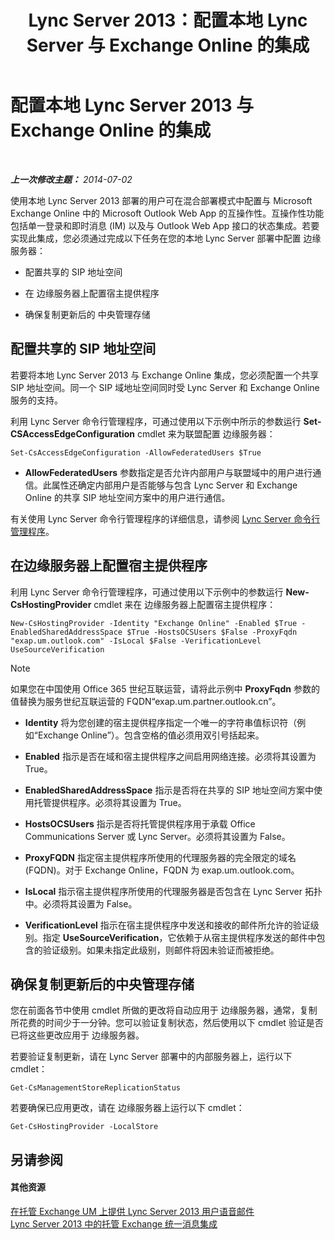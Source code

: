 ﻿---
title: Lync Server 2013：配置本地 Lync Server 与 Exchange Online 的集成
TOCTitle: 配置本地 Lync Server 2013 与 Exchange Online 的集成
ms:assetid: 95a20117-2064-43c4-94fe-cac892cadb6f
ms:mtpsurl: https://technet.microsoft.com/zh-cn/library/Hh533880(v=OCS.15)
ms:contentKeyID: 49313652
ms.date: 05/19/2016
mtps_version: v=OCS.15
ms.translationtype: HT
---

# 配置本地 Lync Server 2013 与 Exchange Online 的集成

 

_**上一次修改主题：** 2014-07-02_

使用本地 Lync Server 2013 部署的用户可在混合部署模式中配置与 Microsoft Exchange Online 中的 Microsoft Outlook Web App 的互操作性。互操作性功能包括单一登录和即时消息 (IM) 以及与 Outlook Web App 接口的状态集成。若要实现此集成，您必须通过完成以下任务在您的本地 Lync Server 部署中配置 边缘服务器：

  - 配置共享的 SIP 地址空间

  - 在 边缘服务器上配置宿主提供程序

  - 确保复制更新后的 中央管理存储

## 配置共享的 SIP 地址空间

若要将本地 Lync Server 2013 与 Exchange Online 集成，您必须配置一个共享 SIP 地址空间。同一个 SIP 域地址空间同时受 Lync Server 和 Exchange Online 服务的支持。

利用 Lync Server 命令行管理程序，可通过使用以下示例中所示的参数运行 **Set-CSAccessEdgeConfiguration** cmdlet 来为联盟配置 边缘服务器：

    Set-CsAccessEdgeConfiguration -AllowFederatedUsers $True

  - **AllowFederatedUsers** 参数指定是否允许内部用户与联盟域中的用户进行通信。此属性还确定内部用户是否能够与包含 Lync Server 和 Exchange Online 的共享 SIP 地址空间方案中的用户进行通信。

有关使用 Lync Server 命令行管理程序的详细信息，请参阅 [Lync Server 命令行管理程序](lync-server-2013-lync-server-management-shell.md)。

## 在边缘服务器上配置宿主提供程序

利用 Lync Server 命令行管理程序，可通过使用以下示例中的参数运行 **New-CsHostingProvider** cmdlet 来在 边缘服务器上配置宿主提供程序：

    New-CsHostingProvider -Identity "Exchange Online" -Enabled $True -EnabledSharedAddressSpace $True -HostsOCSUsers $False -ProxyFqdn "exap.um.outlook.com" -IsLocal $False -VerificationLevel UseSourceVerification

> [!NOTE]  
> 如果您在中国使用 Office 365 世纪互联运营，请将此示例中 <strong>ProxyFqdn</strong> 参数的值替换为服务世纪互联运营的 FQDN“exap.um.partner.outlook.cn”。



  - **Identity** 将为您创建的宿主提供程序指定一个唯一的字符串值标识符（例如“Exchange Online”）。包含空格的值必须用双引号括起来。

  - **Enabled** 指示是否在域和宿主提供程序之间启用网络连接。必须将其设置为 True。

  - **EnabledSharedAddressSpace** 指示是否将在共享的 SIP 地址空间方案中使用托管提供程序。必须将其设置为 True。

  - **HostsOCSUsers** 指示是否将托管提供程序用于承载 Office Communications Server 或 Lync Server。必须将其设置为 False。

  - **ProxyFQDN** 指定宿主提供程序所使用的代理服务器的完全限定的域名 (FQDN)。对于 Exchange Online，FQDN 为 exap.um.outlook.com。

  - **IsLocal** 指示宿主提供程序所使用的代理服务器是否包含在 Lync Server 拓扑中。必须将其设置为 False。

  - **VerificationLevel** 指示在宿主提供程序中发送和接收的邮件所允许的验证级别。指定 **UseSourceVerification**，它依赖于从宿主提供程序发送的邮件中包含的验证级别。如果未指定此级别，则邮件将因未验证而被拒绝。

## 确保复制更新后的中央管理存储

您在前面各节中使用 cmdlet 所做的更改将自动应用于 边缘服务器，通常，复制所花费的时间少于一分钟。您可以验证复制状态，然后使用以下 cmdlet 验证是否已将这些更改应用于 边缘服务器。

若要验证复制更新，请在 Lync Server 部署中的内部服务器上，运行以下 cmdlet：

    Get-CsManagementStoreReplicationStatus

若要确保已应用更改，请在 边缘服务器上运行以下 cmdlet：

    Get-CsHostingProvider -LocalStore

## 另请参阅

#### 其他资源

[在托管 Exchange UM 上提供 Lync Server 2013 用户语音邮件](lync-server-2013-providing-lync-server-users-voice-mail-on-hosted-exchange-um.md)  
[Lync Server 2013 中的托管 Exchange 统一消息集成](lync-server-2013-hosted-exchange-unified-messaging-integration.md)

